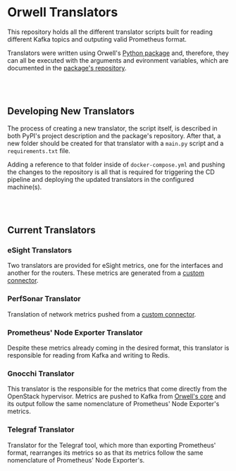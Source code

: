 # Orwell Translators
This repository holds all the different translator scripts built for reading different Kafka topics and outputing valid Prometheus format.

Translators were written using Orwell's [Python package](https://pypi.org/project/orwell-translators/) and, therefore, they can all be executed with the arguments and evironment variables, which are documented in the [package's repository](https://github.com/OrwellMonitoring/orwell-python-package/blob/v1/README.md). 

<br/><br/>

## Developing New Translators
The process of creating a new translator, the script itself, is described in both PyPI's project description and the package's repository. After that, a new folder should be created for that translator with a `main.py` script and a `requirements.txt` file. 

Adding a reference to that folder inside of `docker-compose.yml` and pushing the changes to the repository is all that is required for triggering the CD pipeline and deploying the updated translators in the configured machine(s).

<br/><br/>

## Current Translators
### eSight Translators
Two translators are provided for eSight metrics, one for the interfaces and another for the routers. These metrics are generated from a [custom connector](https://github.com/OrwellMonitoring/esight_connector).

### PerfSonar Translator
Translation of network metrics pushed from a [custom connector](https://github.com/OrwellMonitoring/perfsonar-utils/tree/main/pull-service).

### Prometheus' Node Exporter Translator
Despite these metrics already coming in the desired format, this translator is responsible for reading from Kafka and writing to Redis.

### Gnocchi Translator
This translator is the responsible for the metrics that come directly from the OpenStack hypervisor. Metrics are pushed to Kafka from [Orwell's core](https://github.com/OrwellMonitoring/orwell-core/tree/main/middleware/app/gnocchi) and its output follow the same nomenclature of Prometheus' Node Exporter's metrics.

### Telegraf Translator
Translator for the Telegraf tool, which more than exporting Prometheus' format, rearranges its metrics so as that its metrics follow the same nomenclature of Prometheus' Node Exporter's.